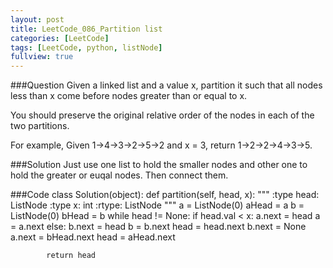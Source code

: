```yaml
---
layout: post
title: LeetCode_086_Partition list
categories: [LeetCode]
tags: [LeetCode, python, listNode]
fullview: true
---
```

###Question
Given a linked list and a value x, partition it such that all nodes less than x come before nodes greater than or equal to x.

You should preserve the original relative order of the nodes in each of the two partitions.

For example,
Given 1->4->3->2->5->2 and x = 3,
return 1->2->2->4->3->5.

###Solution
Just use one list to hold the smaller nodes and other one to hold the greater or euqal nodes. Then connect them.


###Code
	class Solution(object):
	    def partition(self, head, x):
	        """
	        :type head: ListNode
	        :type x: int
	        :rtype: ListNode
	        """
	        a = ListNode(0)
	        aHead = a
	        b = ListNode(0)
	        bHead = b
	        while head != None:
	        	if head.val < x:
	        		a.next = head
	        		a = a.next
	        	else:
	        		b.next = head
	        		b = b.next
	        	head = head.next
	        b.next = None
	        a.next = bHead.next
	        head = aHead.next	

	        return head